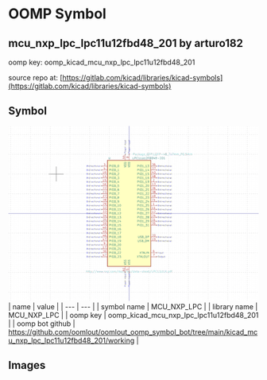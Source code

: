 # OOMP Symbol  
## mcu_nxp_lpc_lpc11u12fbd48_201  by arturo182  
  
oomp key: oomp_kicad_mcu_nxp_lpc_lpc11u12fbd48_201  
  
source repo at: [https://gitlab.com/kicad/libraries/kicad-symbols](https://gitlab.com/kicad/libraries/kicad-symbols)  
## Symbol  
  
[![working.png](working_600.png)](working.png)  
| name | value | 
| --- | --- | 
| symbol name | MCU_NXP_LPC | 
| library name | MCU_NXP_LPC | 
| oomp key | oomp_kicad_mcu_nxp_lpc_lpc11u12fbd48_201 | 
| oomp bot github | https://github.com/oomlout/oomlout_oomp_symbol_bot/tree/main/kicad_mcu_nxp_lpc_lpc11u12fbd48_201/working | 
## Images  
